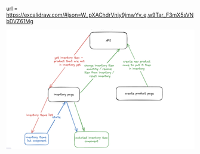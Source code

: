 url = https://excalidraw.com/#json=W_pXAChdrVniy9jmwYv_e,w9Tar_F3mX5sVNbDVZ61Mg

![alt text](<Снимок экрана 2024-06-12 в 17.23.10.png>)

